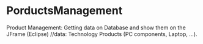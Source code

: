 # PorductsManagement

Product Management: Getting data on Database and show them on the JFrame (Eclipse)
//data: Technology Products (PC components, Laptop, ...).
